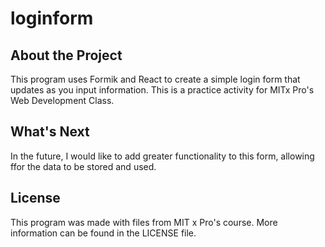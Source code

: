 # loginform
## About the Project
This program uses Formik and React to create a simple login form that updates as you input information. 
This is a practice activity for MITx Pro's Web Development Class.

## What's Next
In the future, I would like to add greater functionality to this form, allowing ffor the data to be stored and used.

## License
This program was made with files from MIT x Pro's course. More information can be found in the LICENSE file.
